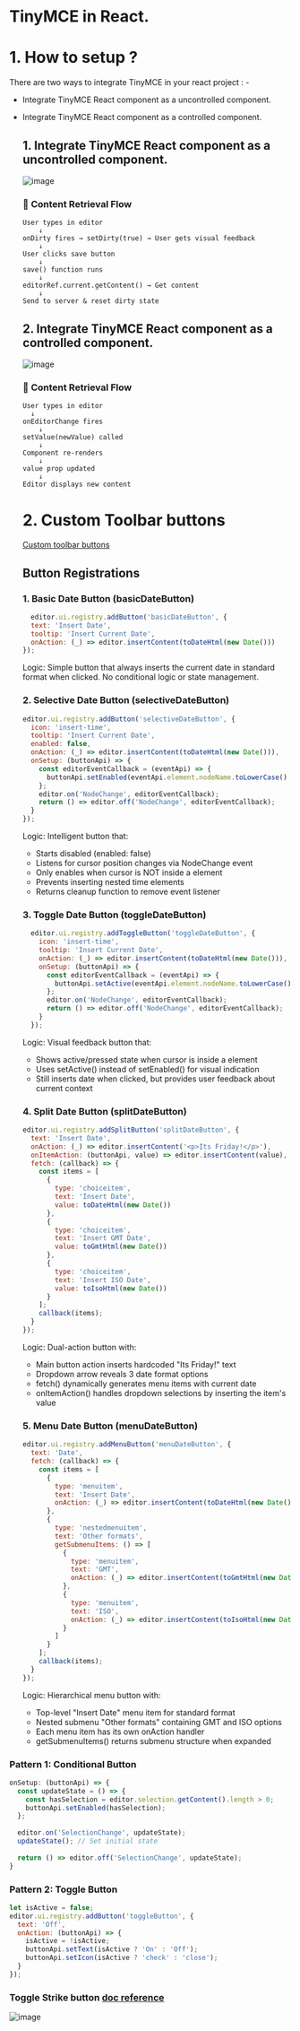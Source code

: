 # TinyMCE in React.

# 1. How to setup ?
There are two ways to integrate TinyMCE in your react project : -
- Integrate TinyMCE React component as a uncontrolled component.
- Integrate TinyMCE React component as a controlled component. 
  ## 1. Integrate TinyMCE React component as a uncontrolled component.
  ![image](https://github.com/user-attachments/assets/0598483b-0e00-448e-b7c8-a5f578d2a21a)
  ### 🔄 Content Retrieval Flow

  ```
  User types in editor 
      ↓
  onDirty fires → setDirty(true) → User gets visual feedback 
      ↓
  User clicks save button
      ↓
  save() function runs
      ↓
  editorRef.current.getContent() → Get content
      ↓
  Send to server & reset dirty state
  ```
  ## 2. Integrate TinyMCE React component as a controlled component.
  ![image](https://github.com/user-attachments/assets/360508ae-60a7-4251-968b-fd00e482c9de)
  ### 🔄 Content Retrieval Flow
  ```
  User types in editor
    ↓
  onEditorChange fires
      ↓
  setValue(newValue) called
      ↓
  Component re-renders
      ↓
  value prop updated
      ↓
  Editor displays new content
  ```
  # 2. Custom Toolbar buttons
  [Custom toolbar buttons](https://www.tiny.cloud/docs/tinymce/latest/custom-toolbarbuttons/)
  ## Button Registrations
  ### 1. Basic Date Button (basicDateButton)
  ```js
    editor.ui.registry.addButton('basicDateButton', {
    text: 'Insert Date',
    tooltip: 'Insert Current Date',
    onAction: (_) => editor.insertContent(toDateHtml(new Date()))
  });
  ```
  Logic: Simple button that always inserts the current date in standard format when clicked. No conditional logic or state management.
  ### 2. Selective Date Button (selectiveDateButton)
  
  ```js
  editor.ui.registry.addButton('selectiveDateButton', {
    icon: 'insert-time',
    tooltip: 'Insert Current Date',
    enabled: false,
    onAction: (_) => editor.insertContent(toDateHtml(new Date())),
    onSetup: (buttonApi) => {
      const editorEventCallback = (eventApi) => {
        buttonApi.setEnabled(eventApi.element.nodeName.toLowerCase() !== 'time');
      };
      editor.on('NodeChange', editorEventCallback);
      return () => editor.off('NodeChange', editorEventCallback);
    }
  });
  ```
  Logic: Intelligent button that:
  - Starts disabled (enabled: false)
  - Listens for cursor position changes via NodeChange event
  - Only enables when cursor is NOT inside a <time> element
  - Prevents inserting nested time elements
  - Returns cleanup function to remove event listener
  
  ### 3. Toggle Date Button (toggleDateButton)
    ```js
      editor.ui.registry.addToggleButton('toggleDateButton', {
        icon: 'insert-time',
        tooltip: 'Insert Current Date',
        onAction: (_) => editor.insertContent(toDateHtml(new Date())),
        onSetup: (buttonApi) => {
          const editorEventCallback = (eventApi) => {
            buttonApi.setActive(eventApi.element.nodeName.toLowerCase() === 'time');
          };
          editor.on('NodeChange', editorEventCallback);
          return () => editor.off('NodeChange', editorEventCallback);
        }
      });
    ```
    Logic: Visual feedback button that:
  
  - Shows active/pressed state when cursor is inside a <time> element
  - Uses setActive() instead of setEnabled() for visual indication
  - Still inserts date when clicked, but provides user feedback about current context
  
  ### 4. Split Date Button (splitDateButton)
  ```js
  editor.ui.registry.addSplitButton('splitDateButton', {
    text: 'Insert Date',
    onAction: (_) => editor.insertContent('<p>Its Friday!</p>'),
    onItemAction: (buttonApi, value) => editor.insertContent(value),
    fetch: (callback) => {
      const items = [
        {
          type: 'choiceitem',
          text: 'Insert Date',
          value: toDateHtml(new Date())
        },
        {
          type: 'choiceitem',
          text: 'Insert GMT Date',
          value: toGmtHtml(new Date())
        },
        {
          type: 'choiceitem',
          text: 'Insert ISO Date',
          value: toIsoHtml(new Date())
        }
      ];
      callback(items);
    }
  });
  ```
  Logic: Dual-action button with:
  
  - Main button action inserts hardcoded "Its Friday!" text
  - Dropdown arrow reveals 3 date format options
  - fetch() dynamically generates menu items with current date
  - onItemAction() handles dropdown selections by inserting the item's value
  
  ### 5. Menu Date Button (menuDateButton)
    ```js
    editor.ui.registry.addMenuButton('menuDateButton', {
      text: 'Date',
      fetch: (callback) => {
        const items = [
          {
            type: 'menuitem',
            text: 'Insert Date',
            onAction: (_) => editor.insertContent(toDateHtml(new Date()))
          },
          {
            type: 'nestedmenuitem',
            text: 'Other formats',
            getSubmenuItems: () => [
              {
                type: 'menuitem',
                text: 'GMT',
                onAction: (_) => editor.insertContent(toGmtHtml(new Date()))
              },
              {
                type: 'menuitem',
                text: 'ISO',
                onAction: (_) => editor.insertContent(toIsoHtml(new Date()))
              }
            ]
          }
        ];
        callback(items);
      }
    });
    ```
  Logic: Hierarchical menu button with:
  
  - Top-level "Insert Date" menu item for standard format
  - Nested submenu "Other formats" containing GMT and ISO options
  - Each menu item has its own onAction handler
  - getSubmenuItems() returns submenu structure when expanded

### Pattern 1: Conditional Button
```javascript // Button that's only enabled when text is selected
onSetup: (buttonApi) => {
  const updateState = () => {
    const hasSelection = editor.selection.getContent().length > 0;
    buttonApi.setEnabled(hasSelection);
  };
  
  editor.on('SelectionChange', updateState);
  updateState(); // Set initial state
  
  return () => editor.off('SelectionChange', updateState);
}
```
### Pattern 2: Toggle Button
```javascript 
let isActive = false;
editor.ui.registry.addButton('toggleButton', {
  text: 'Off',
  onAction: (buttonApi) => {
    isActive = !isActive;
    buttonApi.setText(isActive ? 'On' : 'Off');
    buttonApi.setIcon(isActive ? 'check' : 'close');
  }
});
```

### Toggle Strike button [doc reference](https://www.tiny.cloud/docs/tinymce/latest/custom-toggle-toolbar-button/)
![image](https://github.com/user-attachments/assets/0b3965b6-950b-4f50-b72f-ec3fa521269d)





  
 
